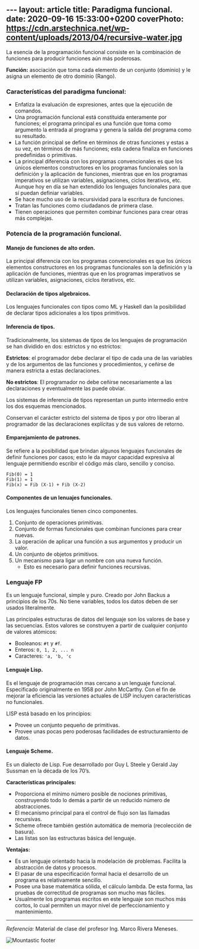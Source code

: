 ﻿﻿﻿---
layout: article
title: Paradigma funcional.
date: 2020-09-16 15:33:00+0200
coverPhoto: https://cdn.arstechnica.net/wp-content/uploads/2013/04/recursive-water.jpg
---

La esencia de la programación funcional consiste en la combinación de funciones para producir funciones aún más poderosas.

**Función:** asociación que toma cada elemento de un conjunto (dominio) y le asigna un elemento de otro dominio (Rango).

### Características del paradigma funcional:
- Enfatiza la evaluación de expresiones, antes que la ejecución de comandos.
- Una programación funcional está constituida enteramente por funciones; el programa principal es una función que toma como argumento la entrada al programa y genera la salida del programa como su resultado.
- La función principal se define en términos de otras funciones y estas a su vez, en términos de más funciones; esta cadena finaliza en funciones predefinidas o primitivas.
- La principal diferencia con los programas convencionales es que los únicos elementos constructores en los programas funcionales son la definición y la aplicación de funciones, mientras que en los programas imperativos se utilizan variables, asignaciones, ciclos iterativos, etc. Aunque hoy en día se han extendido los lenguajes funcionales para que sí puedan definiar variables. 
- Se hace mucho uso de la recursividad para la escritura de funciones.
- Tratan las funciones como ciudadanos de primera clase. 
- Tienen operaciones que permiten combinar funciones para crear otras más complejas.

### Potencia de la programación funcional.

#### Manejo de funciones de alto orden.
La principal diferencia con los programas convencionales es que los únicos elementos constructores en los programas funcionales son la definición y la aplicación de funciones, mientras que en los programas imperativos se utilizan variables, asignaciones, ciclos iterativos, etc.

#### Declaración de tipos algebraicos.
Los lenguajes funcionales con tipos como ML y Haskell dan la posibilidad de declarar tipos adicionales a los tipos primitivos.

#### Inferencia de tipos.
Tradicionalmente, los sistemas de tipos de los lenguajes de programación se han dividido en dos: estrictos y no estrictos:

**Estrictos**: el programador debe declarar el tipo de cada una de las variables y de los argumentos de las funciones y procedimientos, y ceñirse de manera estricta a estas declaraciones.

**No estrictos**: El programador no debe ceñirse necesariamente a las declaraciones y eventualmente las puede obviar.

Los sistemas de inferencia de tipos representan un punto intermedio entre los dos esquemas mencionados.

Conservan el carácter estricto del sistema de tipos y por otro liberan al programador de las declaraciones explícitas y de sus valores de retorno.


#### Emparejamiento de patrones.
Se refiere a la posibilidad que brindan algunos lenguajes funcionales de definir funciones por casos; esto le da mayor capacidad expresiva al lenguaje permitiendo escribir el código más claro, sencillo y conciso.
```
Fib(0) = 1
Fib(1) = 1
Fib(x) = Fib (X-1) + Fib (X-2)
```

#### Componentes de un lenuajes funcionales.
Los lenguajes funcionales tienen cinco componentes.
1. Conjunto de operaciones primitivas.
2. Conjunto de formas funcionales que combinan funciones para crear nuevas.
3. La operación de aplicar una función a sus argumentos y producir un valor.
4. Un conjunto de objetos primitivos.
5. Un mecanismo para ligar un nombre con una nueva función.
	- Esto es necesario para definir funciones recursivas.

### Lenguaje FP
Es un lenguaje funcional, simple y puro. Creado por John Backus a principios de los 70s. No tiene variables, todos los datos deben de ser usados literalmente.

Las principales estructuras de datos del lenguaje son los valores de base y las secuencias. Estos valores se construyen a partir de cualquier conjunto de valores atómicos:
- Booleanos: `#t` y `#f`.
- Enteros: `0, 1, 2, ... n`
- Caracteres: `'a, 'b, 'c`

#### Lenguaje Lisp.
Es el lenguaje de programación mas cercano a un lenguaje funcional. Especificado originalmente en 1958 por John McCarthy. Con el fin de mejorar la eficiencia las versiones actuales de LISP incluyen características no funcionales.

LISP está basado en los principios:
- Provee un conjunto pequeño de primitivas.
- Provee unas pocas pero poderosas facilidades de estructuramiento de datos.

#### Lenguaje Scheme.
Es un dialecto de Lisp. Fue desarrollado por Guy L Steele y Gerald Jay Sussman en la década de los 70’s. 

**Características principales:**
- Proporciona el mínimo número posible de nociones primitivas, construyendo todo lo demás a partir de un reducido número de abstracciones. 
- El mecanismo principal para el control de flujo son las llamadas recursivas.
- Scheme ofrece también gestión automática de memoria (recolección de basura). 
- Las listas son las estructuras básica del lenguaje.

**Ventajas:**
- Es un lenguaje orientado hacia la modelación de problemas. Facilita la abstracción de datos y procesos.
- El pasar de una especificación formal hacia el desarrollo de un programa es relativamente sencillo.
- Posee una base matemática sólida, el cálculo lambda. De esta forma, las pruebas de correctitud de programas son mucho mas fáciles.
- Usualmente los programas escritos en este lenguaje son muchos más cortos, lo cual permiten un mayor nivel de perfeccionamiento y mantenimiento.

---
*Referencia:* Material de clase del profesor Ing. Marco Rivera Meneses.

![Mountastic  footer](https://user-images.githubusercontent.com/38998436/87217793-5fa59d80-c30a-11ea-94e7-81be3d541319.png)

